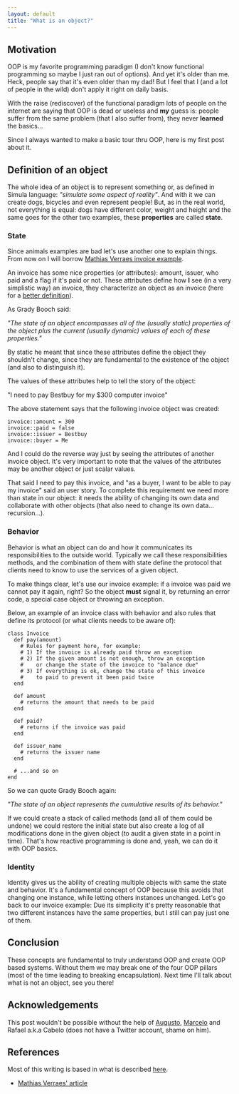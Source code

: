 ```yaml
---
layout: default
title: "What is an object?"
---
```


## Motivation

OOP is my favorite programming paradigm (I don't know functional programming so maybe I just ran out of options). And yet it's older than me. Heck, people say that it's even older than my dad! But I feel that I (and a lot of people in the wild) don't apply it right on daily basis.

With the raise (rediscover) of the functional paradigm lots of people on the internet are saying that OOP is dead or useless and **my** guess is: people suffer from the same problem (that I also suffer from), they never **learned** the basics...

Since I always wanted to make a basic tour thru OOP, here is my first post about it.

## Definition of an object

The whole idea of an object is to represent something or, as defined in Simula language: *"simulate some aspect of reality"*. And with it we can create dogs, bicycles and even represent people! But, as in the real world, not everything is equal: dogs have different color, weight and height and the same goes for the other two examples, these **properties** are called **state**.

### State

Since animals examples are bad let's use another one to explain things. From now on I will borrow [Mathias Verraes invoice example](http://verraes.net/2014/09/objects-as-contracts-for-behaviour/).

An invoice has some nice properties (or attributes): amount, issuer, who paid and a flag if it's paid or not. These attributes define how **I** see (in a very simplistic way) an invoice, they characterize an object as an invoice (here for a [better definition](http://www.investopedia.com/terms/i/invoice.asp)).

As Grady Booch said:

*"The state of an object encompasses all of the (usually static) properties of the object plus the current (usually dynamic) values of each of these properties."*

By static he meant that since these attributes define the object they shouldn't change, since they are fundamental to the existence of the object (and also to distinguish it).

The values of these attributes help to tell the story of the object:

"I need to pay Bestbuy for my $300 computer invoice"

The above statement says that the following invoice object was created:

```
invoice::amount = 300
invoice::paid = false
invoice::issuer = Bestbuy
invoice::buyer = Me
```

And I could do the reverse way just by seeing the attributes of another invoice object. It's very important to note that the values of the attributes may be another object or just scalar values.

That said I need to pay this invoice, and "as a buyer, I want to be able to pay my invoice" said an user story. To complete this requirement we need more than state in our object: it needs the ability of changing its own data and collaborate with other objects (that also need to change its own data... recursion...).

### Behavior

Behavior is what an object can do and how it communicates its responsibilities to the outside world. Typically we call these responsibilities methods, and the combination of them with state define the protocol that clients need to know to use the services of a given object.

To make things clear, let's use our invoice example: if a invoice was paid we cannot pay it again, right? So the object **must** signal it, by returning an error code, a special case object or throwing an exception.

Below, an example of an invoice class with behavior and also rules that define its protocol (or what clients needs to be aware of):

```
class Invoice
  def pay(amount)
    # Rules for payment here, for example:
    # 1) If the invoice is already paid throw an exception
    # 2) If the given amount is not enough, throw an exception
    #    or change the state of the invoice to "balance due"
    # 3) If everything is ok, change the state of this invoice
    #    to paid to prevent it been paid twice
  end

  def amount
    # returns the amount that needs to be paid
  end

  def paid?
    # returns if the invoice was paid
  end

  def issuer_name
    # returns the issuer name
  end

  # ...and so on
end
```

So we can quote Grady Booch again:

*"The state of an object represents the cumulative results of its behavior."*

If we could create a stack of called methods (and all of them could be undone) we could restore the initial state but also create a log of all modifications done in the given object (to audit a given state in a point in time). That's how reactive programming is done and, yeah, we can do it with OOP basics.

### Identity

Identity gives us the ability of creating multiple objects with same the state and behavior. It's a fundamental concept of OOP because this avoids that changing one instance, while letting others instances unchanged. Let's go back to our invoice example: Due its simplicity it's pretty reasonable that two different instances have the same properties, but I still can pay just one of them.

## Conclusion

These concepts are fundamental to truly understand OOP and create OOP based systems. Without them we may break one of the four OOP pillars (most of the time leading to breaking encapsulation). Next time I'll talk about what is not an object, see you there!

## Acknowledgements

This post wouldn't be possible without the help of [Augusto](https://twitter.com/augustohp), [Marcelo](https://twitter.com/MarcVit) and Rafael a.k.a Cabelo (does not have a Twitter account, shame on him).

## References

Most of this writing is based in what is described [here](https://www.amazon.com/Object-Oriented-Analysis-Design-Applications-3rd/dp/020189551X).

* [Mathias Verraes' article](http://verraes.net/2014/09/objects-as-contracts-for-behaviour/)


